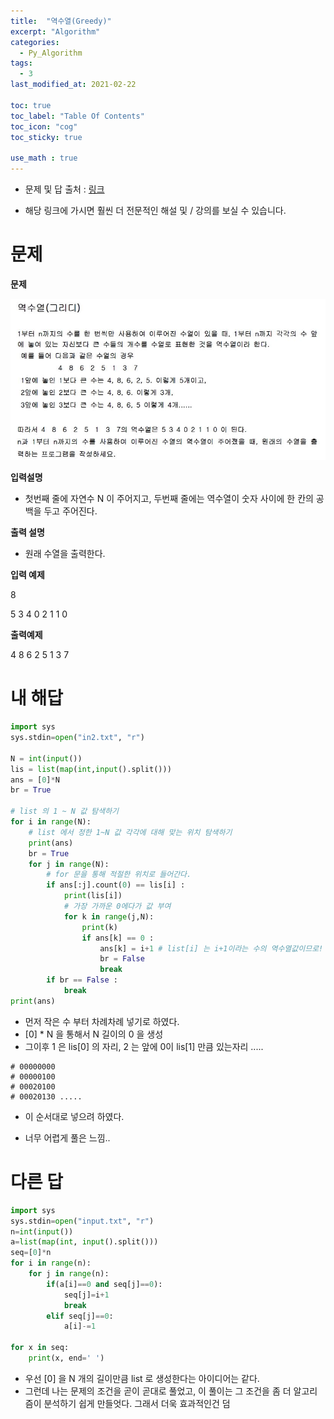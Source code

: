 ```yaml
---
title:  "역수열(Greedy)"
excerpt: "Algorithm"
categories:
  - Py_Algorithm
tags:
  - 3
last_modified_at: 2021-02-22

toc: true
toc_label: "Table Of Contents"
toc_icon: "cog"
toc_sticky: true

use_math : true
---
```


- 문제 및 답 출처 : [링크](https://www.inflearn.com/course/%ED%8C%8C%EC%9D%B4%EC%8D%AC-%EC%95%8C%EA%B3%A0%EB%A6%AC%EC%A6%98-%EB%AC%B8%EC%A0%9C%ED%92%80%EC%9D%B4-%EC%BD%94%EB%94%A9%ED%85%8C%EC%8A%A4%ED%8A%B8/dashboard)

- 해당 링크에 가시면 훨씬 더 전문적인 해설 및 / 강의를 보실 수 있습니다. 

# 문제

**문제**  

![png](/assets/images/{Algorithm}/11_1.JPG)

**입력설명**

- 첫번째 줄에 자연수 N 이 주어지고, 두번째 줄에는 역수열이 숫자 사이에 한 칸의 공백을 두고 주어진다.

**출력 설명**

- 원래 수열을 출력한다.

**입력 예제**

8

5 3 4 0 2 1 1 0

**출력예제**

4 8 6 2 5 1 3 7

# 내 해답

```python
import sys
sys.stdin=open("in2.txt", "r")

N = int(input())
lis = list(map(int,input().split()))
ans = [0]*N
br = True

# list 의 1 ~ N 값 탐색하기
for i in range(N):
    # list 에서 정한 1~N 값 각각에 대해 맞는 위치 탐색하기
    print(ans)
    br = True
    for j in range(N):
        # for 문을 통해 적절한 위치로 들어간다.
        if ans[:j].count(0) == lis[i] :
            print(lis[i])
            # 가장 가까운 0에다가 값 부여
            for k in range(j,N):
                print(k)
                if ans[k] == 0 :
                    ans[k] = i+1 # list[i] 는 i+1이라는 수의 역수열값이므로!
                    br = False
                    break
        if br == False :
            break
print(ans)
```

- 먼저 작은 수 부터 차례차례 넣기로 하였다.
- [0] * N 을 통해서 N 길이의 0 을 생성
- 그이후 1 은 lis[0] 의 자리, 2 는 앞에 0이 lis[1] 만큼 있는자리 ..... 

```
# 00000000
# 00000100 
# 00020100 
# 00020130 .....
```

- 이 순서대로 넣으려 하였다. 

- 너무 어렵게 풀은 느낌..

# 다른 답

```python
import sys
sys.stdin=open("input.txt", "r")
n=int(input())
a=list(map(int, input().split()))
seq=[0]*n
for i in range(n):
    for j in range(n):
        if(a[i]==0 and seq[j]==0):
            seq[j]=i+1
            break
        elif seq[j]==0:
            a[i]-=1

for x in seq:
    print(x, end=' ')
```

- 우선 [0] 을 N 개의 길이만큼 list 로 생성한다는 아이디어는 같다.
- 그런데 나는 문제의 조건을 곧이 곧대로 풀었고, 이 풀이는 그 조건을 좀 더 알고리즘이 분석하기 쉽게 만들엇다. 그래서 더욱 효과적인건 덤